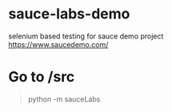 # sauce-labs-demo
selenium based testing for sauce demo project  https://www.saucedemo.com/

# Go to /src
> python -m sauceLabs
